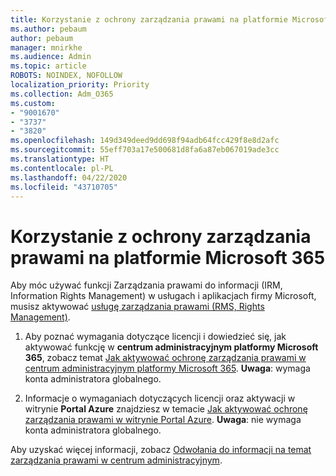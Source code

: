 ```yaml
---
title: Korzystanie z ochrony zarządzania prawami na platformie Microsoft 365
ms.author: pebaum
author: pebaum
manager: mnirkhe
ms.audience: Admin
ms.topic: article
ROBOTS: NOINDEX, NOFOLLOW
localization_priority: Priority
ms.collection: Adm_O365
ms.custom:
- "9001670"
- "3737"
- "3820"
ms.openlocfilehash: 149d349deed9dd698f94adb64fcc429f8e8d2afc
ms.sourcegitcommit: 55eff703a17e500681d8fa6a87eb067019ade3cc
ms.translationtype: HT
ms.contentlocale: pl-PL
ms.lasthandoff: 04/22/2020
ms.locfileid: "43710705"
---
```

# <a name="use-rights-management-protection-with-microsoft-365"></a>Korzystanie z ochrony zarządzania prawami na platformie Microsoft 365

Aby móc używać funkcji Zarządzania prawami do informacji (IRM, Information Rights Management) w usługach i aplikacjach firmy Microsoft, musisz aktywować [usługę zarządzania prawami (RMS, Rights Management)](https://docs.microsoft.com/azure/information-protection/what-is-azure-rms).

1. Aby poznać wymagania dotyczące licencji i dowiedzieć się, jak aktywować funkcję w **centrum administracyjnym platformy Microsoft 365**, zobacz temat [Jak aktywować ochronę zarządzania prawami w centrum administracyjnym platformy Microsoft 365](https://docs.microsoft.com/azure/information-protection/activate-office365). **Uwaga**: wymaga konta administratora globalnego.

2. Informacje o wymaganiach dotyczących licencji oraz aktywacji w witrynie **Portal Azure** znajdziesz w temacie [Jak aktywować ochronę zarządzania prawami w witrynie Portal Azure](https://docs.microsoft.com/azure/information-protection/activate-azure). **Uwaga**: nie wymaga konta administratora globalnego.

Aby uzyskać więcej informacji, zobacz [Odwołania do informacji na temat zarządzania prawami w centrum administracyjnym](https://docs.microsoft.com/office365/enterprise/activate-rms-in-office-365).
